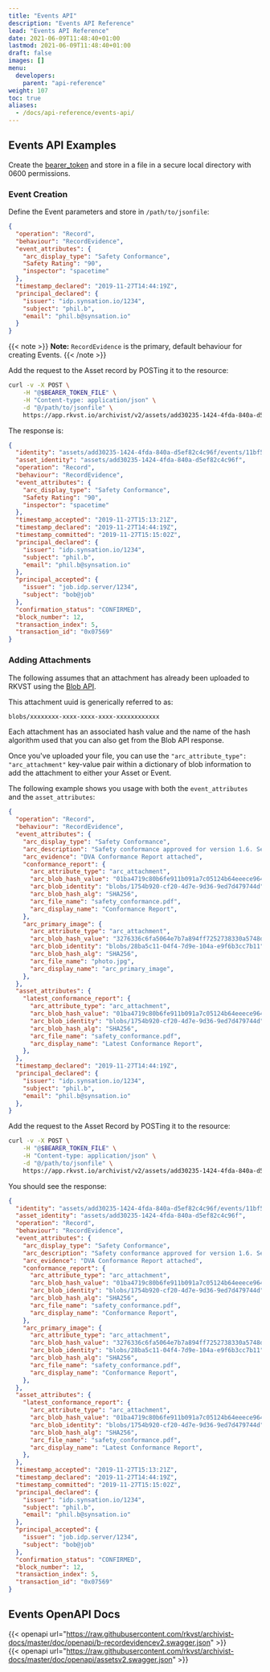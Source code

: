 ```yaml
---
title: "Events API"
description: "Events API Reference"
lead: "Events API Reference"
date: 2021-06-09T11:48:40+01:00
lastmod: 2021-06-09T11:48:40+01:00
draft: false
images: []
menu: 
  developers:
    parent: "api-reference"
weight: 107
toc: true
aliases: 
  - /docs/api-reference/events-api/
---
```


## Events API Examples

Create the [bearer_token](/developers/developer-patterns/getting-access-tokens-using-app-registrations) and store in a file in a secure local directory with 0600 permissions.

### Event Creation

Define the Event parameters and store in `/path/to/jsonfile`:

```json
{
  "operation": "Record",
  "behaviour": "RecordEvidence",
  "event_attributes": {
    "arc_display_type": "Safety Conformance",
    "Safety Rating": "90",
    "inspector": "spacetime"
  },
  "timestamp_declared": "2019-11-27T14:44:19Z",
  "principal_declared": {
    "issuer": "idp.synsation.io/1234",
    "subject": "phil.b",
    "email": "phil.b@synsation.io"
  }
}
```

{{< note >}}
**Note:** `RecordEvidence` is the primary, default behaviour for creating Events.
{{< /note >}}

Add the request to the Asset record by POSTing it to the resource:

```bash
curl -v -X POST \
    -H "@$BEARER_TOKEN_FILE" \
    -H "Content-type: application/json" \
    -d "@/path/to/jsonfile" \
    https://app.rkvst.io/archivist/v2/assets/add30235-1424-4fda-840a-d5ef82c4c96f/events
```

The response is:

```json
{
  "identity": "assets/add30235-1424-4fda-840a-d5ef82c4c96f/events/11bf5b37-e0b8-42e0-8dcf-dc8c4aefc000",
  "asset_identity": "assets/add30235-1424-4fda-840a-d5ef82c4c96f",
  "operation": "Record",
  "behaviour": "RecordEvidence",
  "event_attributes": {
    "arc_display_type": "Safety Conformance",
    "Safety Rating": "90",
    "inspector": "spacetime"
  },
  "timestamp_accepted": "2019-11-27T15:13:21Z",
  "timestamp_declared": "2019-11-27T14:44:19Z",
  "timestamp_committed": "2019-11-27T15:15:02Z",
  "principal_declared": {
    "issuer": "idp.synsation.io/1234",
    "subject": "phil.b",
    "email": "phil.b@synsation.io"
  },
  "principal_accepted": {
    "issuer": "job.idp.server/1234",
    "subject": "bob@job"
  },
  "confirmation_status": "CONFIRMED",
  "block_number": 12,
  "transaction_index": 5,
  "transaction_id": "0x07569"
}
```
### Adding Attachments

The following assumes that an attachment has already been uploaded to RKVST using the [Blob API](../blobs-api). 

This attachment uuid is generically referred to as:

```bash
blobs/xxxxxxxx-xxxx-xxxx-xxxx-xxxxxxxxxxxx
```
Each attachment has an associated hash value and the name of the hash algorithm used that you can also get from the Blob API response.

Once you've uploaded your file, you can use the `"arc_attribute_type": "arc_attachment"` key-value pair within a dictionary of blob information to add the attachment to either your Asset or Event.

The following example shows you usage with both the `event_attributes` and the `asset_attributes`:

```json
{
  "operation": "Record",
  "behaviour": "RecordEvidence",
  "event_attributes": {
    "arc_display_type": "Safety Conformance",
    "arc_description": "Safety conformance approved for version 1.6. See attached conformance report",
    "arc_evidence": "DVA Conformance Report attached",
    "conformance_report": {
      "arc_attribute_type": "arc_attachment",
      "arc_blob_hash_value": "01ba4719c80b6fe911b091a7c05124b64eeece964e09c058ef8f9805daca546b",
      "arc_blob_identity": "blobs/1754b920-cf20-4d7e-9d36-9ed7d479744d",
      "arc_blob_hash_alg": "SHA256",
      "arc_file_name": "safety_conformance.pdf",
      "arc_display_name": "Conformance Report",
    },
    "arc_primary_image": {
      "arc_attribute_type": "arc_attachment",
      "arc_blob_hash_value": "3276336c6fa5064e7b7a894ff7252738330a5748dbcb61a56cd9a20b7383bd30",
      "arc_blob_identity": "blobs/28ba5c11-04f4-7d9e-104a-e9f6b3cc7b11",
      "arc_blob_hash_alg": "SHA256",
      "arc_file_name": "photo.jpg",
      "arc_display_name": "arc_primary_image",
    },
  },
  "asset_attributes": {
    "latest_conformance_report": {
      "arc_attribute_type": "arc_attachment",
      "arc_blob_hash_value": "01ba4719c80b6fe911b091a7c05124b64eeece964e09c058ef8f9805daca546b",
      "arc_blob_identity": "blobs/1754b920-cf20-4d7e-9d36-9ed7d479744d",
      "arc_blob_hash_alg": "SHA256",
      "arc_file_name": "safety_conformance.pdf",
      "arc_display_name": "Latest Conformance Report",
    },
  },
  "timestamp_declared": "2019-11-27T14:44:19Z",
  "principal_declared": {
    "issuer": "idp.synsation.io/1234",
    "subject": "phil.b",
    "email": "phil.b@synsation.io"
  },
}
```
Add the request to the Asset Record by POSTing it to the resource:

```bash
curl -v -X POST \
    -H "@$BEARER_TOKEN_FILE" \
    -H "Content-type: application/json" \
    -d "@/path/to/jsonfile" \
    https://app.rkvst.io/archivist/v2/assets/add30235-1424-4fda-840a-d5ef82c4c96f/events
```

You should see the response:

```json
{
  "identity": "assets/add30235-1424-4fda-840a-d5ef82c4c96f/events/11bf5b37-e0b8-42e0-8dcf-dc8c4aefc000",
  "asset_identity": "assets/add30235-1424-4fda-840a-d5ef82c4c96f",
  "operation": "Record",
  "behaviour": "RecordEvidence",
  "event_attributes": {
    "arc_display_type": "Safety Conformance",
    "arc_description": "Safety conformance approved for version 1.6. See attached conformance report",
    "arc_evidence": "DVA Conformance Report attached",
    "conformance_report": {
      "arc_attribute_type": "arc_attachment",
      "arc_blob_hash_value": "01ba4719c80b6fe911b091a7c05124b64eeece964e09c058ef8f9805daca546b",
      "arc_blob_identity": "blobs/1754b920-cf20-4d7e-9d36-9ed7d479744d",
      "arc_blob_hash_alg": "SHA256",
      "arc_file_name": "safety_conformance.pdf",
      "arc_display_name": "Conformance Report",
    },
    "arc_primary_image": {
      "arc_attribute_type": "arc_attachment",
      "arc_blob_hash_value": "3276336c6fa5064e7b7a894ff7252738330a5748dbcb61a56cd9a20b7383bd30",
      "arc_blob_identity": "blobs/28ba5c11-04f4-7d9e-104a-e9f6b3cc7b11",
      "arc_blob_hash_alg": "SHA256",
      "arc_file_name": "safety_conformance.pdf",
      "arc_display_name": "Conformance Report",
    },
  },
  "asset_attributes": {
    "latest_conformance_report": {
      "arc_attribute_type": "arc_attachment",
      "arc_blob_hash_value": "01ba4719c80b6fe911b091a7c05124b64eeece964e09c058ef8f9805daca546b",
      "arc_blob_identity": "blobs/1754b920-cf20-4d7e-9d36-9ed7d479744d",
      "arc_blob_hash_alg": "SHA256",
      "arc_file_name": "safety_conformance.pdf",
      "arc_display_name": "Latest Conformance Report",
    },
  },
  "timestamp_accepted": "2019-11-27T15:13:21Z",
  "timestamp_declared": "2019-11-27T14:44:19Z",
  "timestamp_committed": "2019-11-27T15:15:02Z",
  "principal_declared": {
    "issuer": "idp.synsation.io/1234",
    "subject": "phil.b",
    "email": "phil.b@synsation.io"
  },
  "principal_accepted": {
    "issuer": "job.idp.server/1234",
    "subject": "bob@job"
  },
  "confirmation_status": "CONFIRMED",
  "block_number": 12,
  "transaction_index": 5,
  "transaction_id": "0x07569"
}
```
## Events OpenAPI Docs

{{< openapi url="https://raw.githubusercontent.com/rkvst/archivist-docs/master/doc/openapi/b-recordevidencev2.swagger.json" >}}
<br>
{{< openapi url="https://raw.githubusercontent.com/rkvst/archivist-docs/master/doc/openapi/assetsv2.swagger.json" >}}